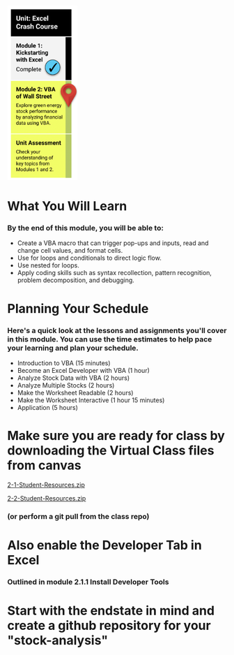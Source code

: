 <img src="./Images/Module_2_Roadmap.png" alt="Module 2 Roadmap" height="400"/>


# What You Will Learn
### By the end of this module, you will be able to:

* Create a VBA macro that can trigger pop-ups and inputs, read and change cell values, and format cells.
* Use for loops and conditionals to direct logic flow.
* Use nested for loops.
* Apply coding skills such as syntax recollection, pattern recognition, problem decomposition, and debugging.

# Planning Your Schedule
### Here's a quick look at the lessons and assignments you'll cover in this module. You can use the time estimates to help pace your learning and plan your schedule.

* Introduction to VBA (15 minutes)
* Become an Excel Developer with VBA (1 hour)
* Analyze Stock Data with VBA (2 hours)
* Analyze Multiple Stocks (2 hours)
* Make the Worksheet Readable (2 hours)
* Make the Worksheet Interactive (1 hour 15 minutes)
* Application (5 hours)

# Make sure you are ready for class by downloading the Virtual Class files from canvas 

[2-1-Student-Resources.zip](https://2u-data-curriculum-team.s3.amazonaws.com/data-viz-online-lesson-plans/02-Lessons/2-1-Student-Resources.zip)

[2-2-Student-Resources.zip](https://2u-data-curriculum-team.s3.amazonaws.com/data-viz-online-lesson-plans/02-Lessons/2-2-Student-Resources.zip)

### (or perform a git pull from the class repo)


# Also enable the Developer Tab in Excel
### Outlined in module 2.1.1 Install Developer Tools

# Start with the endstate in mind and create a github repository for your "stock-analysis"